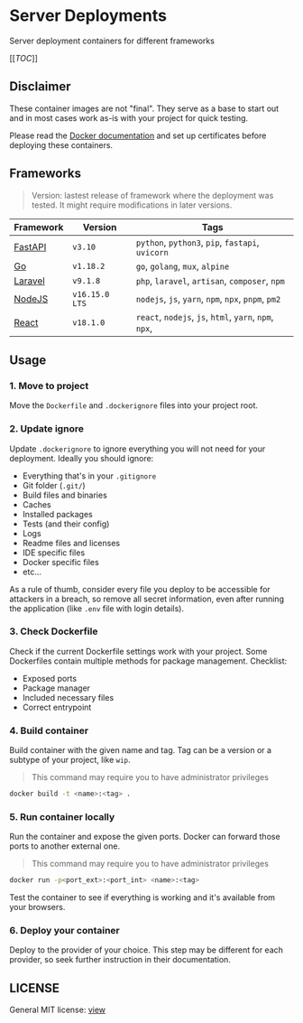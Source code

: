# Server Deployments

Server deployment containers for different frameworks

[[_TOC_]]

## Disclaimer

These container images are not "final". They serve as a base to start out and in most cases work as-is with your project for quick testing.

Please read the [Docker documentation](https://docs.docker.com/) and set up certificates before deploying these containers.

## Frameworks

> Version: lastest release of framework where the deployment was tested. It might require modifications in later versions.

|Framework|Version|Tags|
|---|---|---|
|[FastAPI](/fastapi)|`v3.10`|`python`, `python3`, `pip`, `fastapi`, `uvicorn`|
|[Go](/go)|`v1.18.2`|`go`, `golang`, `mux`, `alpine`|
|[Laravel](/laravel)|`v9.1.8`|`php`, `laravel`, `artisan`, `composer`, `npm`|
|[NodeJS](/nodejs)|`v16.15.0 LTS`|`nodejs`, `js`, `yarn`, `npm`, `npx`, `pnpm`, `pm2`|
|[React](/react)|`v18.1.0`|`react`, `nodejs`, `js`, `html`, `yarn`, `npm`, `npx`, |

## Usage

### 1. Move to project

Move the `Dockerfile` and `.dockerignore` files into your project root. 

### 2. Update ignore

Update `.dockerignore` to ignore everything you will not need for your deployment. Ideally you should ignore:

- Everything that's in your `.gitignore`
- Git folder (`.git/`)
- Build files and binaries
- Caches
- Installed packages
- Tests (and their config)
- Logs
- Readme files and licenses
- IDE specific files
- Docker specific files
- etc...

As a rule of thumb, consider every file you deploy to be accessible for attackers in a breach, so remove all secret information, even after running the application (like `.env` file with login details).

### 3. Check Dockerfile

Check if the current Dockerfile settings work with your project. Some Dockerfiles contain multiple methods for package management. Checklist:

- Exposed ports
- Package manager
- Included necessary files
- Correct entrypoint

### 4. Build container

Build container with the given name and tag. Tag can be a version or a subtype of your project, like `wip`.

> This command may require you to have administrator privileges

```bash
docker build -t <name>:<tag> .
```

### 5. Run container locally

Run the container and expose the given ports. Docker can forward those ports to another external one.

> This command may require you to have administrator privileges

```bash
docker run -p<port_ext>:<port_int> <name>:<tag>
```

Test the container to see if everything is working and it's available from your browsers.

### 6. Deploy your container

Deploy to the provider of your choice. This step may be different for each provider, so seek further instruction in their documentation.

## LICENSE

General MIT license: [view](/LICENSe)